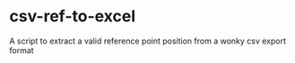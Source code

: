 # csv-ref-to-excel
A script to extract a valid reference point position from a wonky csv export format
